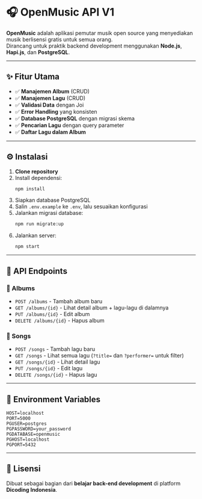 # 🎧 OpenMusic API V1

**OpenMusic** adalah aplikasi pemutar musik open source yang menyediakan musik berlisensi gratis untuk semua orang.  
Dirancang untuk praktik backend development menggunakan **Node.js**, **Hapi.js**, dan **PostgreSQL**.

---

## ✨ Fitur Utama

- ✅ **Manajemen Album** (CRUD)
- ✅ **Manajemen Lagu** (CRUD)
- ✅ **Validasi Data** dengan Joi
- ✅ **Error Handling** yang konsisten
- ✅ **Database PostgreSQL** dengan migrasi skema
- ✅ **Pencarian Lagu** dengan query parameter
- ✅ **Daftar Lagu dalam Album**

---

## ⚙️ Instalasi

1. **Clone repository**
2. Install dependensi:
    ```bash
    npm install
    ```
3. Siapkan database PostgreSQL
4. Salin `.env.example` ke `.env`, lalu sesuaikan konfigurasi
5. Jalankan migrasi database:
    ```bash
    npm run migrate:up
    ```
6. Jalankan server:
    ```bash
    npm start
    ```

---

## 📡 API Endpoints

### 🎼 Albums
- `POST /albums` - Tambah album baru
- `GET /albums/{id}` - Lihat detail album + lagu-lagu di dalamnya
- `PUT /albums/{id}` - Edit album
- `DELETE /albums/{id}` - Hapus album

### 🎵 Songs
- `POST /songs` - Tambah lagu baru
- `GET /songs` - Lihat semua lagu (`?title=` dan `?performer=` untuk filter)
- `GET /songs/{id}` - Lihat detail lagu
- `PUT /songs/{id}` - Edit lagu
- `DELETE /songs/{id}` - Hapus lagu

---

## 🔐 Environment Variables

```
HOST=localhost
PORT=5000
PGUSER=postgres
PGPASSWORD=your_password
PGDATABASE=openmusic
PGHOST=localhost
PGPORT=5432
```

---

## 📄 Lisensi

Dibuat sebagai bagian dari **belajar back-end development** di platform **Dicoding Indonesia**.
